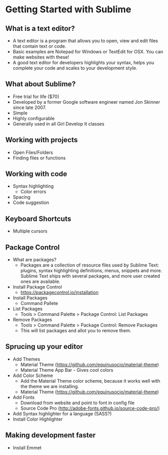 # Getting Started with Sublime

## What is a text editor?
* A text editor is a program that allows you to open, view and edit files that contain text or code.
* Basic examples are Notepad for Windows or TextEdit for OSX. You can make websites with these!
* A good text editor for developers highlights your syntax, helps you complete your code and scales to your development style.

## What about Sublime?
* Free trial for life ($70)
* Developed by a former Google software engineer named Jon Skinner since late 2007.
* Simple
* Highly configurable
* Generally used in all Girl Develop It classes

## Working with projects
* Open Files/Folders
* Finding files or functions

## Working with code
* Syntax highlighting
    * Color errors 
* Spacing
* Code suggestion

## Keyboard Shortcuts
* Multiple cursors

## Package Control
* What are packages?
    * Packages are a collection of resource files used by Sublime Text: plugins, syntax highlighting definitions, menus, snippets and more. Sublime Text ships with several packages, and more user created ones are available.
* Install Package Control
    * https://packagecontrol.io/installation
* Install Packages
    * Command Pallete
* List Packages
    * Tools > Command Palette > Package Control: List Packages
* Remove Packages
    * Tools > Command Palette > Package Control: Remove Packages
    * This will list packages and allot you to remove them.

## Sprucing up your editor
* Add Themes
    * Material Theme (https://github.com/equinusocio/material-theme)
    * Material Theme App Bar - Gives cool colors
* Add Color Scheme
    * Add the Material Theme color scheme, because it works well with the theme we are installing.
    * Material Theme (https://github.com/equinusocio/material-theme)
* Add Fonts
    * Download from website and point to font in config file
    * Source Code Pro (http://adobe-fonts.github.io/source-code-pro/)
* Add Syntax highlighter for a language (SASS?)
* Install Color Highlighter

## Making development faster
* Install Emmet



